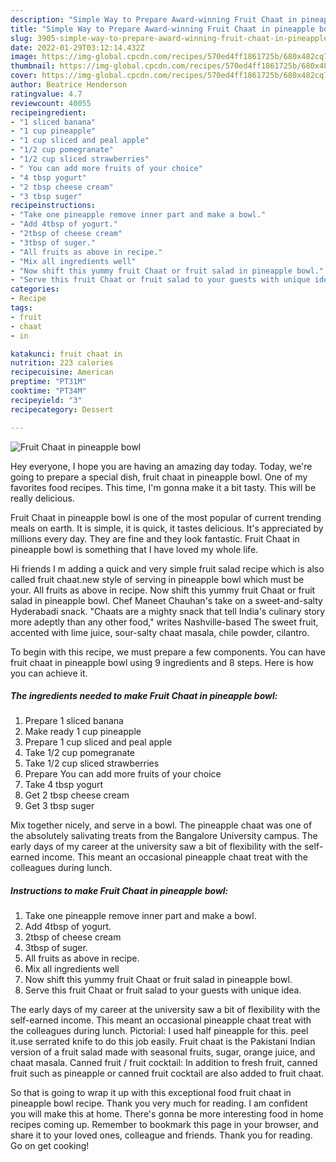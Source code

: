 ```yaml
---
description: "Simple Way to Prepare Award-winning Fruit Chaat in pineapple bowl"
title: "Simple Way to Prepare Award-winning Fruit Chaat in pineapple bowl"
slug: 3905-simple-way-to-prepare-award-winning-fruit-chaat-in-pineapple-bowl
date: 2022-01-29T03:12:14.432Z
image: https://img-global.cpcdn.com/recipes/570ed4ff1861725b/680x482cq70/fruit-chaat-in-pineapple-bowl-recipe-main-photo.jpg
thumbnail: https://img-global.cpcdn.com/recipes/570ed4ff1861725b/680x482cq70/fruit-chaat-in-pineapple-bowl-recipe-main-photo.jpg
cover: https://img-global.cpcdn.com/recipes/570ed4ff1861725b/680x482cq70/fruit-chaat-in-pineapple-bowl-recipe-main-photo.jpg
author: Beatrice Henderson
ratingvalue: 4.7
reviewcount: 40055
recipeingredient:
- "1 sliced banana"
- "1 cup pineapple"
- "1 cup sliced and peal apple"
- "1/2 cup pomegranate"
- "1/2 cup sliced strawberries"
- " You can add more fruits of your choice"
- "4 tbsp yogurt"
- "2 tbsp cheese cream"
- "3 tbsp suger"
recipeinstructions:
- "Take one pineapple remove inner part and make a bowl."
- "Add 4tbsp of yogurt."
- "2tbsp of cheese cream"
- "3tbsp of suger."
- "All fruits as above in recipe."
- "Mix all ingredients well"
- "Now shift this yummy fruit Chaat or fruit salad in pineapple bowl."
- "Serve this fruit Chaat or fruit salad to your guests with unique idea."
categories:
- Recipe
tags:
- fruit
- chaat
- in

katakunci: fruit chaat in 
nutrition: 223 calories
recipecuisine: American
preptime: "PT31M"
cooktime: "PT34M"
recipeyield: "3"
recipecategory: Dessert

---
```



![Fruit Chaat in pineapple bowl](https://img-global.cpcdn.com/recipes/570ed4ff1861725b/680x482cq70/fruit-chaat-in-pineapple-bowl-recipe-main-photo.jpg)

Hey everyone, I hope you are having an amazing day today. Today, we're going to prepare a special dish, fruit chaat in pineapple bowl. One of my favorites food recipes. This time, I'm gonna make it a bit tasty. This will be really delicious.

Fruit Chaat in pineapple bowl is one of the most popular of current trending meals on earth. It is simple, it is quick, it tastes delicious. It's appreciated by millions every day. They are fine and they look fantastic. Fruit Chaat in pineapple bowl is something that I have loved my whole life.

Hi friends I m adding a quick and very simple fruit salad recipe which is also called fruit chaat.new style of serving in pineapple bowl which must be your. All fruits as above in recipe. Now shift this yummy fruit Chaat or fruit salad in pineapple bowl. Chef Maneet Chauhan&#39;s take on a sweet-and-salty Hyderabadi snack. &#34;Chaats are a mighty snack that tell India&#39;s culinary story more adeptly than any other food,&#34; writes Nashville-based The sweet fruit, accented with lime juice, sour-salty chaat masala, chile powder, cilantro.


To begin with this recipe, we must prepare a few components. You can have fruit chaat in pineapple bowl using 9 ingredients and 8 steps. Here is how you can achieve it.

<!--inarticleads1-->

##### The ingredients needed to make Fruit Chaat in pineapple bowl:

1. Prepare 1 sliced banana
1. Make ready 1 cup pineapple
1. Prepare 1 cup sliced and peal apple
1. Take 1/2 cup pomegranate
1. Take 1/2 cup sliced strawberries
1. Prepare  You can add more fruits of your choice
1. Take 4 tbsp yogurt
1. Get 2 tbsp cheese cream
1. Get 3 tbsp suger


Mix together nicely, and serve in a bowl. The pineapple chaat was one of the absolutely salivating treats from the Bangalore University campus. The early days of my career at the university saw a bit of flexibility with the self-earned income. This meant an occasional pineapple chaat treat with the colleagues during lunch. 

<!--inarticleads2-->

##### Instructions to make Fruit Chaat in pineapple bowl:

1. Take one pineapple remove inner part and make a bowl.
1. Add 4tbsp of yogurt.
1. 2tbsp of cheese cream
1. 3tbsp of suger.
1. All fruits as above in recipe.
1. Mix all ingredients well
1. Now shift this yummy fruit Chaat or fruit salad in pineapple bowl.
1. Serve this fruit Chaat or fruit salad to your guests with unique idea.


The early days of my career at the university saw a bit of flexibility with the self-earned income. This meant an occasional pineapple chaat treat with the colleagues during lunch. Pictorial: I used half pineapple for this. peel it.use serrated knife to do this job easily. Fruit chaat is the Pakistani Indian version of a fruit salad made with seasonal fruits, sugar, orange juice, and chaat masala. Canned fruit / fruit cocktail: In addition to fresh fruit, canned fruit such as pineapple or canned fruit cocktail are also added to fruit chaat. 

So that is going to wrap it up with this exceptional food fruit chaat in pineapple bowl recipe. Thank you very much for reading. I am confident you will make this at home. There's gonna be more interesting food in home recipes coming up. Remember to bookmark this page in your browser, and share it to your loved ones, colleague and friends. Thank you for reading. Go on get cooking!
